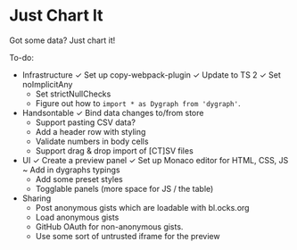 # Just Chart It

Got some data? Just chart it!

To-do:

- Infrastructure
  ✓ Set up copy-webpack-plugin
  ✓ Update to TS 2
  ✓ Set noImplicitAny
  - Set strictNullChecks
  - Figure out how to `import * as Dygraph from 'dygraph'`.
- Handsontable
  ✓ Bind data changes to/from store
  - Support pasting CSV data?
  - Add a header row with styling
  - Validate numbers in body cells
  - Support drag & drop import of [CT]SV files
- UI
  ✓ Create a preview panel
  ✓ Set up Monaco editor for HTML, CSS, JS
  ~ Add in dygraphs typings
  - Add some preset styles
  - Togglable panels (more space for JS / the table)
- Sharing
  - Post anonymous gists which are loadable with bl.ocks.org
  - Load anonymous gists
  - GitHub OAuth for non-anonymous gists.
  - Use some sort of untrusted iframe for the preview
